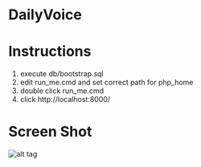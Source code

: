 DailyVoice
==========

# Instructions

1. execute db/bootstrap.sql
2. edit run_me.cmd and set correct path for php_home
3. double click run_me.cmd
4. click http://localhost:8000/


# Screen Shot

![alt tag](https://raw.github.com/sonalii/DailyVoice/master/public/img/screenshot.png)